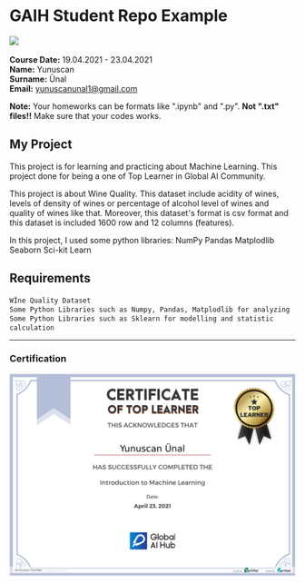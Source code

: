 # GAIH Student Repo Example
![](img/newlogo.png)

**Course Date:** 19.04.2021 - 23.04.2021  
**Name:** Yunuscan  
**Surname:** Ünal	  
**Email:** yunuscanunal1@gmail.com  

**Note:** Your homeworks can be formats like ".ipynb" and ".py". **Not ".txt" files!!** Make sure that your codes works.  

## My Project
This project is for learning and practicing about Machine Learning. This project done for being a one of Top Learner in Global AI Community.

This project is about Wine Quality. This dataset include acidity of wines, levels of density of wines or percentage of alcohol level of wines and quality of wines like that. Moreover, this dataset's format is csv format and this dataset is included 1600 row and 12 columns (features).

In this project, I used some python libraries: 
NumPy
Pandas
Matplodlib
Seaborn
Sci-kit Learn

## Requirements
```
Wİne Quality Dataset
Some Python Libraries such as Numpy, Pandas, Matplodlib for analyzing
Some Python Libraries such as Sklearn for modelling and statistic calculation

```
---

### Certification
![](img/TopLearnerCertificate.png)

